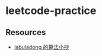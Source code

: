 # leetcode-practice

## Resources

- [labuladong 的算法小抄](https://labuladong.github.io/algo/di-ling-zh-bfe1b/)